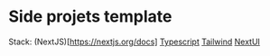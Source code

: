 # Side projets template

Stack:
(NextJS)[https://nextjs.org/docs]
[Typescript](https://www.typescriptlang.org/docs/)
[Tailwind](https://tailwindcss.com/docs/installation)
[NextUI](https://nextui.org/docs/guide/introduction)


